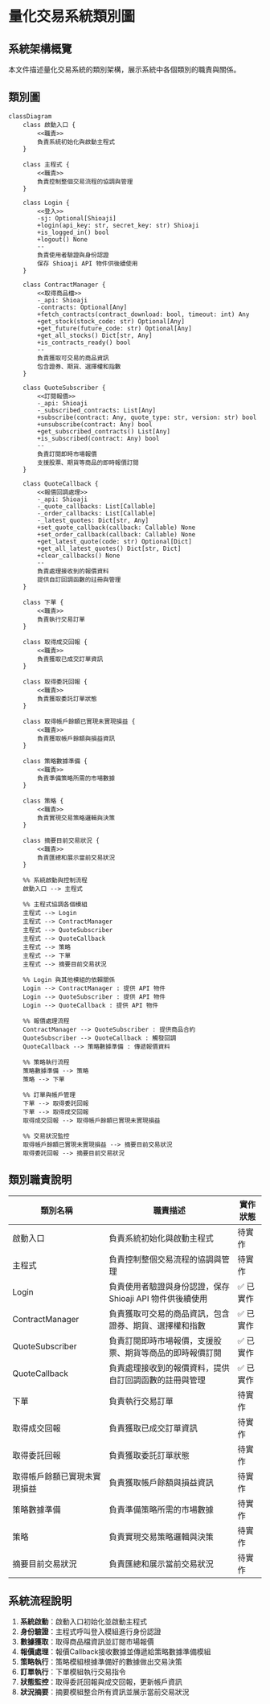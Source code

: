 # 量化交易系統類別圖

## 系統架構概覽

本文件描述量化交易系統的類別架構，展示系統中各個類別的職責與關係。

## 類別圖

```mermaid
classDiagram
    class 啟動入口 {
        <<職責>>
        負責系統初始化與啟動主程式
    }
    
    class 主程式 {
        <<職責>>
        負責控制整個交易流程的協調與管理
    }
    
    class Login {
        <<登入>>
        -sj: Optional[Shioaji]
        +login(api_key: str, secret_key: str) Shioaji
        +is_logged_in() bool
        +logout() None
        --
        負責使用者驗證與身份認證
        保存 Shioaji API 物件供後續使用
    }
    
    class ContractManager {
        <<取得商品檔>>
        -_api: Shioaji
        -contracts: Optional[Any]
        +fetch_contracts(contract_download: bool, timeout: int) Any
        +get_stock(stock_code: str) Optional[Any]
        +get_future(future_code: str) Optional[Any]
        +get_all_stocks() Dict[str, Any]
        +is_contracts_ready() bool
        --
        負責獲取可交易的商品資訊
        包含證券、期貨、選擇權和指數
    }
    
    class QuoteSubscriber {
        <<訂閱報價>>
        -_api: Shioaji
        -_subscribed_contracts: List[Any]
        +subscribe(contract: Any, quote_type: str, version: str) bool
        +unsubscribe(contract: Any) bool
        +get_subscribed_contracts() List[Any]
        +is_subscribed(contract: Any) bool
        --
        負責訂閱即時市場報價
        支援股票、期貨等商品的即時報價訂閱
    }
    
    class QuoteCallback {
        <<報價回調處理>>
        -_api: Shioaji
        -_quote_callbacks: List[Callable]
        -_order_callbacks: List[Callable]
        -_latest_quotes: Dict[str, Any]
        +set_quote_callback(callback: Callable) None
        +set_order_callback(callback: Callable) None
        +get_latest_quote(code: str) Optional[Dict]
        +get_all_latest_quotes() Dict[str, Dict]
        +clear_callbacks() None
        --
        負責處理接收到的報價資料
        提供自訂回調函數的註冊與管理
    }
    
    class 下單 {
        <<職責>>
        負責執行交易訂單
    }
    
    class 取得成交回報 {
        <<職責>>
        負責獲取已成交訂單資訊
    }
    
    class 取得委託回報 {
        <<職責>>
        負責獲取委託訂單狀態
    }
    
    class 取得帳戶餘額已實現未實現損益 {
        <<職責>>
        負責獲取帳戶餘額與損益資訊
    }
    
    class 策略數據準備 {
        <<職責>>
        負責準備策略所需的市場數據
    }
    
    class 策略 {
        <<職責>>
        負責實現交易策略邏輯與決策
    }
    
    class 摘要目前交易狀況 {
        <<職責>>
        負責匯總和展示當前交易狀況
    }
    
    %% 系統啟動與控制流程
    啟動入口 --> 主程式
    
    %% 主程式協調各個模組
    主程式 --> Login
    主程式 --> ContractManager
    主程式 --> QuoteSubscriber
    主程式 --> QuoteCallback
    主程式 --> 策略
    主程式 --> 下單
    主程式 --> 摘要目前交易狀況
    
    %% Login 與其他模組的依賴關係
    Login --> ContractManager : 提供 API 物件
    Login --> QuoteSubscriber : 提供 API 物件
    Login --> QuoteCallback : 提供 API 物件
    
    %% 報價處理流程
    ContractManager --> QuoteSubscriber : 提供商品合約
    QuoteSubscriber --> QuoteCallback : 觸發回調
    QuoteCallback --> 策略數據準備 : 傳遞報價資料
    
    %% 策略執行流程
    策略數據準備 --> 策略
    策略 --> 下單
    
    %% 訂單與帳戶管理
    下單 --> 取得委託回報
    下單 --> 取得成交回報
    取得成交回報 --> 取得帳戶餘額已實現未實現損益
    
    %% 交易狀況監控
    取得帳戶餘額已實現未實現損益 --> 摘要目前交易狀況
    取得委託回報 --> 摘要目前交易狀況
```

## 類別職責說明

| 類別名稱 | 職責描述 | 實作狀態 |
|---------|---------|----------|
| 啟動入口 | 負責系統初始化與啟動主程式 | 待實作 |
| 主程式 | 負責控制整個交易流程的協調與管理 | 待實作 |
| Login | 負責使用者驗證與身份認證，保存 Shioaji API 物件供後續使用 | ✅ 已實作 |
| ContractManager | 負責獲取可交易的商品資訊，包含證券、期貨、選擇權和指數 | ✅ 已實作 |
| QuoteSubscriber | 負責訂閱即時市場報價，支援股票、期貨等商品的即時報價訂閱 | ✅ 已實作 |
| QuoteCallback | 負責處理接收到的報價資料，提供自訂回調函數的註冊與管理 | ✅ 已實作 |
| 下單 | 負責執行交易訂單 | 待實作 |
| 取得成交回報 | 負責獲取已成交訂單資訊 | 待實作 |
| 取得委託回報 | 負責獲取委託訂單狀態 | 待實作 |
| 取得帳戶餘額已實現未實現損益 | 負責獲取帳戶餘額與損益資訊 | 待實作 |
| 策略數據準備 | 負責準備策略所需的市場數據 | 待實作 |
| 策略 | 負責實現交易策略邏輯與決策 | 待實作 |
| 摘要目前交易狀況 | 負責匯總和展示當前交易狀況 | 待實作 |

## 系統流程說明

1. **系統啟動**：啟動入口初始化並啟動主程式
2. **身份驗證**：主程式呼叫登入模組進行身份認證
3. **數據獲取**：取得商品檔資訊並訂閱市場報價
4. **報價處理**：報價Callback接收數據並傳遞給策略數據準備模組
5. **策略執行**：策略模組根據準備好的數據做出交易決策
6. **訂單執行**：下單模組執行交易指令
7. **狀態監控**：取得委託回報與成交回報，更新帳戶資訊
8. **狀況摘要**：摘要模組整合所有資訊並展示當前交易狀況
